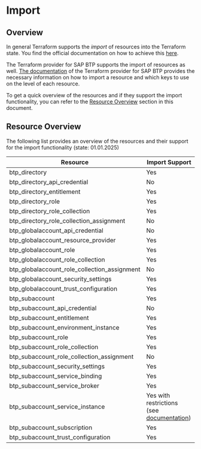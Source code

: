# Import

## Overview

In general Terraform supports the *import* of resources into the Terraform state. You find the official documentation on how to achieve this [here](https://developer.hashicorp.com/terraform/cli/import).

The Terraform provider for SAP BTP supports the import of resources as well. [The documentation](https://registry.terraform.io/providers/SAP/btp/latest/docs) of the Terraform provider for SAP BTP provides the necessary information on how to import a resource and which keys to use on the level of each resource.

To get a quick overview of the resources and if they support the import functionality, you can refer to the [Resource Overview](#resource-overview) section in this document.

## Resource Overview

The following list provides an overview of the resources and their support for the import functionality (state: 01.01.2025)

| Resource                                     | Import Support
|---                                           |---
| btp_directory                                | Yes
| btp_directory_api_credential                 | No
| btp_directory_entitlement                    | Yes
| btp_directory_role                           | Yes
| btp_directory_role_collection                | Yes
| btp_directory_role_collection_assignment     | No
| btp_globalaccount_api_credential             | No
| btp_globalaccount_resource_provider          | Yes
| btp_globalaccount_role                       | Yes
| btp_globalaccount_role_collection            | Yes
| btp_globalaccount_role_collection_assignment | No
| btp_globalaccount_security_settings          | Yes
| btp_globalaccount_trust_configuration        | Yes
| btp_subaccount                               | Yes
| btp_subaccount_api_credential                | No
| btp_subaccount_entitlement                   | Yes
| btp_subaccount_environment_instance          | Yes
| btp_subaccount_role                          | Yes
| btp_subaccount_role_collection               | Yes
| btp_subaccount_role_collection_assignment    | No
| btp_subaccount_security_settings             | Yes
| btp_subaccount_service_binding               | Yes
| btp_subaccount_service_broker                | Yes
| btp_subaccount_service_instance              | Yes with restrictions (see [documentation](https://registry.terraform.io/providers/SAP/btp/latest/docs/resources/subaccount_service_instance#restriction))
| btp_subaccount_subscription                  | Yes
| btp_subaccount_trust_configuration           | Yes
